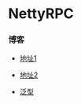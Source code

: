 # NettyRPC

### 博客

* [地址1](http://www.cnblogs.com/Leo_wl/p/5616117.html)  
* [地址2](http://blog.csdn.net/qq_31146969/article/details/48293325)

* [泛型](http://blog.csdn.net/songkai320/article/details/51822497)
